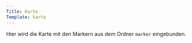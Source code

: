 ```yaml
---
Title: Karte
Template: karte
---
```


Hier wird die Karte mit den Markern aus dem Ordner `marker` eingebunden.
